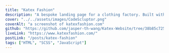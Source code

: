 ```yaml
---
title: "Katex Fashion"
description: "A bespoke landing page for a clothing factory. Built with HTML, SCSS, and Vanilla JavaScript."
cover: "../../assets/images/CodeScluptor.png"
coverAlt: "a screenshot of katexfashion.com"
github: "https://github.com/jasper-th-wang/Katex-Website/tree/38b85c72583bf99627e319d76917ea24d3cdad7d"
liveLink: "https://www.katexfashion.com/"
postLink: "/posts/katex-fashion"
tags: ["HTML", "SCSS", "JavaScript"]
---
```


